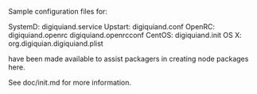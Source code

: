 Sample configuration files for:

SystemD: digiquiand.service
Upstart: digiquiand.conf
OpenRC:  digiquiand.openrc
         digiquiand.openrcconf
CentOS:  digiquiand.init
OS X:    org.digiquian.digiquiand.plist

have been made available to assist packagers in creating node packages here.

See doc/init.md for more information.
